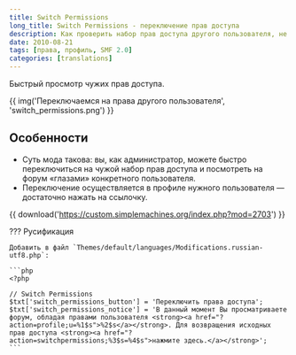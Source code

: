 ```yaml
---
title: Switch Permissions
long_title: Switch Permissions - переключение прав доступа
description: Как проверить набор прав доступа другого пользователя, не заходя на его аккаунт.
date: 2010-08-21
tags: [права, профиль, SMF 2.0]
categories: [translations]
---
```


Быстрый просмотр чужих прав доступа.

<!-- more -->

{{ img('Переключаемся на права другого пользователя', 'switch_permissions.png') }}

## Особенности

* Суть мода такова: вы, как администратор, можете быстро переключиться на чужой набор прав доступа и посмотреть на форум «глазами» конкретного пользователя.
* Переключение осуществляется в профиле нужного пользователя — достаточно нажать на ссылочку.

{{ download('https://custom.simplemachines.org/index.php?mod=2703') }}

??? Русификация

    Добавить в файл `Themes/default/languages/Modifications.russian-utf8.php`:

    ```php
    <?php

    // Switch Permissions
    $txt['switch_permissions_button'] = 'Переключить права доступа';
    $txt['switch_permissions_notice'] = 'В данный момент Вы просматриваете форум, обладая правами пользователя <strong><a href="?action=profile;u=%1$s">%2$s</a></strong>. Для возвращения исходных прав доступа <strong><a href="?action=switchpermissions;%3$s=%4$s">нажмите здесь.</a></strong>';
    ```
